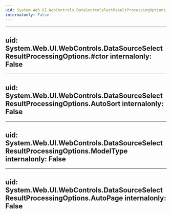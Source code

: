 ```yaml
---
uid: System.Web.UI.WebControls.DataSourceSelectResultProcessingOptions
internalonly: False
---
```


---
uid: System.Web.UI.WebControls.DataSourceSelectResultProcessingOptions.#ctor
internalonly: False
---

---
uid: System.Web.UI.WebControls.DataSourceSelectResultProcessingOptions.AutoSort
internalonly: False
---

---
uid: System.Web.UI.WebControls.DataSourceSelectResultProcessingOptions.ModelType
internalonly: False
---

---
uid: System.Web.UI.WebControls.DataSourceSelectResultProcessingOptions.AutoPage
internalonly: False
---
